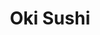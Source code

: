 ---
layout: place
title: "Oki Sushi"
permalink: /california/san-francisco/oki-sushi.html
stateAbbr: CA
stateName: California
cityName: San Francisco
seo:
  name: "Oki Sushi"
  type: Restaurant
  links: null
description: "Looking for sushi in San Francisco, California? Check out Oki Sushi for a delightful Japanese dining experience. Enjoy a variety of sushi and other dishes in..."
place_id: ChIJv9kAl81_j4AR67N1ECZ2Z70
photos:
  - name: >-
      places/ChIJv9kAl81_j4AR67N1ECZ2Z70/photos/AeeoHcLfdZmN_n9mjP1Kcq6T0LbPFSjgQ5bns13MAy42ZrZxcnlaXycE6j7p2QCn5MtMF7RVZqwzw0jXz3b4tzyBqYsyHTtXX6TigiY2azqdP88ifn0iMtQ9g08MYowUH0hmlaaGMUeZd7Ll_O79kef2HqWH9-Ld060cE1O1GU7YBuA9qpmqD2xRiEof6s5RY9cWB2ICo-OwqvN9LJrIp-cWPErfeX6tu1puA_b8raSCAaKkkeKZT0A0RLWCmZFdS0PTsw70BihItOMllwxHbfafSkHT1BH6rCKIwdW5DdIIFnTiIrVV3-Xb1rRTw0BrtZmASg4eVX64eyfxb6XCuMlpdEmNixO8wFqTXytpj0qmQyxQjfmmcTAs3zMx6XxTjv2QKFirELB3H2zTfMPDy5jmFyEdC-Qiu7XYxzBVfouyDdA2UoKt
    widthPx: 3024
    heightPx: 3024
    authorAttributions:
      - displayName: Kathy Lee
        uri: https://maps.google.com/maps/contrib/105349776820944539083
        photoUri: >-
          https://lh3.googleusercontent.com/a/ACg8ocICW9yQvaE_Eq5QBuGT5uxYnuLFU_k6ELGJOGzwaeAl9xSkGg=s100-p-k-no-mo
    flagContentUri: >-
      https://www.google.com/local/imagery/report/?cb_client=maps_api_places.places_api&image_key=!1e10!2sCIHM0ogKEICAgIC0q4fV1gE&hl=en-US
    googleMapsUri: >-
      https://www.google.com/maps/place//data=!3m4!1e2!3m2!1sCIHM0ogKEICAgIC0q4fV1gE!2e10!4m2!3m1!1s0x808f7fcd9700d9bf:0xbd6776261075b3eb
  - name: >-
      places/ChIJv9kAl81_j4AR67N1ECZ2Z70/photos/AeeoHcIGPuSzQ_4OCaGeIiM7FIy_Urzwjt_UgfaNmOtmVB_qEWXDR4yqFv3GN8yKWs62JjfvhrkXTT-lTUcbCWSTgV_l2CsIOrEM_9LbqgvDsUg8W4k91Mew6v6vuKKb5wzXQcHJu9N5n5VduReONgm9TIRYOH-6Agc1Eft_MojnmmEUyM5Ph1S-ZsPOccKIFQ3peJIHk25T_SyRg1tUkmwTYaqIv4pODy3FlZJDKaRXJmE1rjwi_JHRirHv_b02r3u-hU1DgEm_jqH8ZM25TOHoNfPNqZozBf1GL7nd8ZpyUklJV0zJCSNruGXkf-Ztz-yeRaZ83z-cvTBOoLPK8CKi4OfXtTCOi62Zy0tbMg8ixoSBfksme7nL1K9SThaIwDU0L9ooQq5WiVkKImeDw99gZ5kSJrA5C4RaaLzfPH5seTfxWnFW
    widthPx: 4080
    heightPx: 3072
    authorAttributions:
      - displayName: Nancy Cho
        uri: https://maps.google.com/maps/contrib/118142132374541861291
        photoUri: >-
          https://lh3.googleusercontent.com/a-/ALV-UjVfLgPpWC895LvoiEVrdsv-D-zxKEpL0n5KBFVgsUPd6WJ28NgD=s100-p-k-no-mo
    flagContentUri: >-
      https://www.google.com/local/imagery/report/?cb_client=maps_api_places.places_api&image_key=!1e10!2sCIHM0ogKEICAgICxv5mQ_AE&hl=en-US
    googleMapsUri: >-
      https://www.google.com/maps/place//data=!3m4!1e2!3m2!1sCIHM0ogKEICAgICxv5mQ_AE!2e10!4m2!3m1!1s0x808f7fcd9700d9bf:0xbd6776261075b3eb
  - name: >-
      places/ChIJv9kAl81_j4AR67N1ECZ2Z70/photos/AeeoHcKaGiClKkReJu622JhbDjnCSevXnVLqtEm-37ZJvV4V2DMoLt0BVRLc8nxk7KxDL25sM2FdY2VSnVG5drvz3D9M3jSrgl79VDzdfOe_haqTkr3Hq5ocZJuP4JKWYRny6FkgdLPJzLXjqJIW3CYwnj5duiB6O9n5QT7AJaBKpjVDfHMSeLV93Z-xNE20FCJ6Rxw29smJIiLjwiv7vDH-Q_u1y2RxeB_LHJh7qRByXHmTqJ2ibuyPvtYcoibbfyPMlW6oVOFbtom4moH-_yx5IpcNLUMkwH4DIaObHoA5aAuF7BdnpxeSJT9JC72-ILRkfipDRRvUBvyVxK7DyBvT6DC_JURg-8O5iBs71YUY-XpVmJJO1eiAp2zq-BECxtrNn-ycpp0Un5V6Q5n--jg7WKRkIHgN00IZO6BFSk2fujf9OQ
    widthPx: 3024
    heightPx: 4032
    authorAttributions:
      - displayName: Kathy Lee
        uri: https://maps.google.com/maps/contrib/105349776820944539083
        photoUri: >-
          https://lh3.googleusercontent.com/a/ACg8ocICW9yQvaE_Eq5QBuGT5uxYnuLFU_k6ELGJOGzwaeAl9xSkGg=s100-p-k-no-mo
    flagContentUri: >-
      https://www.google.com/local/imagery/report/?cb_client=maps_api_places.places_api&image_key=!1e10!2sCIHM0ogKEICAgIC0q4e8aw&hl=en-US
    googleMapsUri: >-
      https://www.google.com/maps/place//data=!3m4!1e2!3m2!1sCIHM0ogKEICAgIC0q4e8aw!2e10!4m2!3m1!1s0x808f7fcd9700d9bf:0xbd6776261075b3eb
  - name: >-
      places/ChIJv9kAl81_j4AR67N1ECZ2Z70/photos/AeeoHcLr999T5rFi-HbFPhhxuFv95eJfWkSWRGv795BMeaQxXm-ZgRoyMNgwyPZMLuIO1ipQJqTTfN4OfWi2OI_kA_62rwohgf1Zjl-N-OzyQuhl0bSUOuAc1BwmRUTICDCcJpYE0PRhPpzJU5SiBwZULrS0-KZXFYQMdJxRMoVeJYs0zT5jPzFTQopfzpXL65wjsunj5eSGdNVk2_gzVDk9gsCTxLEVYOjy2uUZnm3sMrhitNCwYYIQH5t2f9gcxFwN189GYF7pQc0sijxq3HYmECsE2giin1mityw5ZmTWC2tgru_rkknEX7RgFEO9KkHFPRtuCg_4_hYKbqAO1hnlF_yuzmbc0kzv4PUIQaoEjKdaPyODOjICq8l5LMBpYU5pTe7Jh4L4LLfAau-OAXPKv2M0Rwfw_V8aMcJY1aMdC_vI6w
    widthPx: 4080
    heightPx: 3072
    authorAttributions:
      - displayName: Nancy Cho
        uri: https://maps.google.com/maps/contrib/118142132374541861291
        photoUri: >-
          https://lh3.googleusercontent.com/a-/ALV-UjVfLgPpWC895LvoiEVrdsv-D-zxKEpL0n5KBFVgsUPd6WJ28NgD=s100-p-k-no-mo
    flagContentUri: >-
      https://www.google.com/local/imagery/report/?cb_client=maps_api_places.places_api&image_key=!1e10!2sCIHM0ogKEICAgICxv5nxUw&hl=en-US
    googleMapsUri: >-
      https://www.google.com/maps/place//data=!3m4!1e2!3m2!1sCIHM0ogKEICAgICxv5nxUw!2e10!4m2!3m1!1s0x808f7fcd9700d9bf:0xbd6776261075b3eb
  - name: >-
      places/ChIJv9kAl81_j4AR67N1ECZ2Z70/photos/AeeoHcICVJUukFB3h1MP41Tn0FTb-cIg-2h02J9NfG6kDT8x9OeL9rj5XUwy9At7NJP890u9LLAOLkhHcB4spqur0MLEEAxIwtMBtRLjnVP5v4zZlVkSDW0bQNnJclukba1MTR6YyQ3DRaprddYxc-54XcFf-G8jGPyo0EdkoJ-HLQ7MbE1Yy8LtU567egoleBref-KAIXRjLIjoKF19gstTs6VW-7-YrzrENwSz6yq1C4B64riW7kA7GxRT9XB1qBy7kUICWElQaazsAkocM97tNRA6qm6SZmeWwlQANR14wGY1wo7_02ba2EMsBwbeAHQTCFab7N1NJ1xwXb__2RCSU432WGvXr5wh3A43mynr2kBAAETc4hBn0-iaB-j7Ef4LYa9RCwiowGN0o5gocd1nsoE8J5voMWPFaBGBdgxhiZycfHgh
    widthPx: 3072
    heightPx: 3071
    authorAttributions:
      - displayName: Mike Aspi
        uri: https://maps.google.com/maps/contrib/116818317705682724349
        photoUri: >-
          https://lh3.googleusercontent.com/a-/ALV-UjXIgCgHKoUvEPgZuR0kwY3k15AJDgItvAGos1ryHmcsNZQjdPjP=s100-p-k-no-mo
    flagContentUri: >-
      https://www.google.com/local/imagery/report/?cb_client=maps_api_places.places_api&image_key=!1e10!2sCIHM0ogKEICAgICZuMPXywE&hl=en-US
    googleMapsUri: >-
      https://www.google.com/maps/place//data=!3m4!1e2!3m2!1sCIHM0ogKEICAgICZuMPXywE!2e10!4m2!3m1!1s0x808f7fcd9700d9bf:0xbd6776261075b3eb
  - name: >-
      places/ChIJv9kAl81_j4AR67N1ECZ2Z70/photos/AeeoHcLSouFY7u-SGoIi96xJyPkONu3VGvTIqyuJLMrVVzfw2ywXUHquH5VIrroXjW7fl-43dAc1XfrKf1MAU4BprvE_gAKIdthWHsflBOdSPZGXDfum9XZQT4HsnxhEgEcBvqoz0kXKKzgHvHTAW_5v4a4iSxJ1tQHEt5e7sC0WnbBQNt_JU7GUud663EgETbgTF3PygHSDHk33abRMepZRrgUtZwTZaP8C-I-hSvNxuXhmIYZegDEmwsyPUgnfpSpAsrVc4WPB52LCkRn7-MN5astrxK-jnLO2ywUTcGlsW1JGaJ2LyX49kDk8s8cjxtUCAzN2sNBNV5yRizv5_GHcb3OJ3zFnSXqNk7KrJNQDCrkVcIIgmRRwCxagjraOUbXTLxk3-D3hElcS5j8pAFNm3r9ccrByTKMeBcRyos6SOw_k1Q
    widthPx: 3072
    heightPx: 3071
    authorAttributions:
      - displayName: Mike Aspi
        uri: https://maps.google.com/maps/contrib/116818317705682724349
        photoUri: >-
          https://lh3.googleusercontent.com/a-/ALV-UjXIgCgHKoUvEPgZuR0kwY3k15AJDgItvAGos1ryHmcsNZQjdPjP=s100-p-k-no-mo
    flagContentUri: >-
      https://www.google.com/local/imagery/report/?cb_client=maps_api_places.places_api&image_key=!1e10!2sCIHM0ogKEICAgICZuMPrWw&hl=en-US
    googleMapsUri: >-
      https://www.google.com/maps/place//data=!3m4!1e2!3m2!1sCIHM0ogKEICAgICZuMPrWw!2e10!4m2!3m1!1s0x808f7fcd9700d9bf:0xbd6776261075b3eb
  - name: >-
      places/ChIJv9kAl81_j4AR67N1ECZ2Z70/photos/AeeoHcIt6dqXSGDl1pu0b27iWf5BOsGbx1IFOEoeguEKA0kWqujojdjDrN1Zo35hH4p3HwboVU2QEARovZLdY601NGRqUYslkTaQTchxOlSfJ_-eunpOPb_ttzv5u1FvAqYloP4MnusswwgKAa6A1i32qcoM-RrZfD7rhBH9FtdQa71eV979N0AoTtMSKHoScjJv4icUePqmObqiAIlAspO5QTC1YtLC3VuCQX_Udm9IVkRhBbHl2dWQlXoiCjwwqEJpbBGL1gwf_9sC8-Qjy5ajOj6ntr_eL_Veuo7zez-JOgT5vySdcuJ-UgRUg-q_W3MqSRN-HCo1bQsodIVaraos8zX8T6cCWhI2_tyeDn8O0WK5--t6yxdwi1OoKmgTDTbIC3HjqywRzMFPanM5gZX7I1kjYTkJk2GtjW8BP4XnnHut-NOn
    widthPx: 2268
    heightPx: 4032
    authorAttributions:
      - displayName: Hira Safdar
        uri: https://maps.google.com/maps/contrib/111098365557416823085
        photoUri: >-
          https://lh3.googleusercontent.com/a-/ALV-UjXzgqLzUNwt0EccfgSBhAMoMSvxYCAlkryFlCojIl7RT0wu6oEm=s100-p-k-no-mo
    flagContentUri: >-
      https://www.google.com/local/imagery/report/?cb_client=maps_api_places.places_api&image_key=!1e10!2sCIHM0ogKEICAgICVjJnpzAE&hl=en-US
    googleMapsUri: >-
      https://www.google.com/maps/place//data=!3m4!1e2!3m2!1sCIHM0ogKEICAgICVjJnpzAE!2e10!4m2!3m1!1s0x808f7fcd9700d9bf:0xbd6776261075b3eb
  - name: >-
      places/ChIJv9kAl81_j4AR67N1ECZ2Z70/photos/AeeoHcIDVVXyfqdJ6IrZ9h7iv5zkJ_1arJvzPXBNUTM84V2XZXDhUWouF-QKRjp_oqAlwfNlhAkkbIYqR8hc5NGGtCx5gW57Qd9UoA3e5DNAoBmFEHJudbFnyc4pS2_EN-0-IxBeKjCKqDQaW8Ftkrdw5LhwhN6LlwcV_9gvMvF6YRFW-5Tl7RoNurSAdt_k9bPfiIm8a0lo6t64-k8eylnQsnaj8xmXkr0GP4KywJ7BDQBK2jYUJIp49XhyJ4wPx7lM7GJtumiI1KUf4vOJykFoeA3UurCBaZIp9A-ciNS_k6m3AJpOSMUDvSJrpOx2Oj6j-Jd43JG2JOA8JHnWBQiqV0ja1jKo-RUO01ffIpj0nljjKtDR5KfJU-b1tJ3h1jliFEGCOLoWkxMQ7XAixbWkNe0w07-aoKY9RtOOCmeNzdrWEHc
    widthPx: 4032
    heightPx: 3024
    authorAttributions:
      - displayName: Jessica Pfund
        uri: https://maps.google.com/maps/contrib/116750797999944764767
        photoUri: >-
          https://lh3.googleusercontent.com/a-/ALV-UjXhqgBZZpjhfIdcTFmCreoU9DfM2Jr3_BOsNpcNRx-D5giH59SK=s100-p-k-no-mo
    flagContentUri: >-
      https://www.google.com/local/imagery/report/?cb_client=maps_api_places.places_api&image_key=!1e10!2sCIHM0ogKEICAgICs2repmAE&hl=en-US
    googleMapsUri: >-
      https://www.google.com/maps/place//data=!3m4!1e2!3m2!1sCIHM0ogKEICAgICs2repmAE!2e10!4m2!3m1!1s0x808f7fcd9700d9bf:0xbd6776261075b3eb
  - name: >-
      places/ChIJv9kAl81_j4AR67N1ECZ2Z70/photos/AeeoHcIZXR9xkE3NEK9cwfxMt3EGxEszzbxgwVA945h5sZqAJ79_dPU97OyMRp1dtzXm_yR14eV2mp0eLDgJ3aCMzi-2EuCtwJ_fKTYfr72ZGiiig-mQONW2aiLkuvG4S-y1UF8dp_1P_sr8otb2h6AQaqY1M-QAg9p4-qcFlXOYdzRUgcvY5REvKiZbVpyVMN87a7j6Fb_EoWDD6VmglhGeOizjcZu2TRVuGyzeOxU0OG3k25YG4X9yjWV-Sd_lnDfZEbvohYHc91GOyayDbAEeBTIoT9cAqXoILKVznl8nRMcrTTJ0QFnBDrKIwmIVGK9guI8HH-eq6PM9OaS2HvlsjxMTM_v-CrrJY6oQlG_gMj0WzVh_tX5JYosqktmeFlvfsOHFsJmo5cDceXYpVUa5RyHc9xR_r4PiG02p-sw82ZAnObMN
    widthPx: 4032
    heightPx: 3024
    authorAttributions:
      - displayName: Jessica Pfund
        uri: https://maps.google.com/maps/contrib/116750797999944764767
        photoUri: >-
          https://lh3.googleusercontent.com/a-/ALV-UjXhqgBZZpjhfIdcTFmCreoU9DfM2Jr3_BOsNpcNRx-D5giH59SK=s100-p-k-no-mo
    flagContentUri: >-
      https://www.google.com/local/imagery/report/?cb_client=maps_api_places.places_api&image_key=!1e10!2sCIHM0ogKEICAgICs2rejpgE&hl=en-US
    googleMapsUri: >-
      https://www.google.com/maps/place//data=!3m4!1e2!3m2!1sCIHM0ogKEICAgICs2rejpgE!2e10!4m2!3m1!1s0x808f7fcd9700d9bf:0xbd6776261075b3eb
  - name: >-
      places/ChIJv9kAl81_j4AR67N1ECZ2Z70/photos/AeeoHcJt3qA0Sb3Qm0HwXuktiJUxMI81Hlk0GpvD8Xj_TPrIeRQClhS1TNYdNs6ETq2fc4MeYlKU6Yw-7dQ0UBP8UCTVZfZuIW-v2lT2rJevFcZfARadr24eNm2vn8SmVDDmwfjdyOZMupwyqn9xt3p0l4v6E5MbTpTPy55vSM5U2zq6A_mMWF0PqccGPbMYNCGNYeX92vWYF4QYYTx93KCVZaSPFNoAPxogdOo5Rv3Ho3Q68C_NO01Nkoq4Uy9uelrM5R6VQN3y5g4nM3rE08i-0HgBQX7K3rp8QaxqP6mD8nzscJMNFPsY5JCUhtAvFcRn8OX-bsPG80orXmaHBxmROGiPcfINc3XsK5s4gtFU9OV9VJGCtMeVbkv7eWKoOE_fcF2a4EX8SLwdYEH17li8S16hgubqImNqiYlBjc0HUurt_g
    widthPx: 4032
    heightPx: 3024
    authorAttributions:
      - displayName: Matt Hancher
        uri: https://maps.google.com/maps/contrib/117897253808725788321
        photoUri: >-
          https://lh3.googleusercontent.com/a-/ALV-UjVZY5neHm_k90taP-4tvBFkfl6BiEOX4eU1eVAnpG-31zlmRNseLA=s100-p-k-no-mo
    flagContentUri: >-
      https://www.google.com/local/imagery/report/?cb_client=maps_api_places.places_api&image_key=!1e10!2sCIHM0ogKEICAgIDC7ovPLg&hl=en-US
    googleMapsUri: >-
      https://www.google.com/maps/place//data=!3m4!1e2!3m2!1sCIHM0ogKEICAgIDC7ovPLg!2e10!4m2!3m1!1s0x808f7fcd9700d9bf:0xbd6776261075b3eb
address: 1740 Church St, San Francisco, CA 94131, USA
street: 1740 Church St
city: San Francisco
state: CA
zip: '94131'
country: USA
neighborhood: Noe Valley
latitude: '37.743093'
longitude: '-122.426965'
accessibility_options:
  wheelchairAccessibleEntrance: true
  wheelchairAccessibleRestroom: true
  wheelchairAccessibleSeating: true
business_status: OPERATIONAL
name: Oki Sushi
google_maps_links:
  directionsUri: >-
    https://www.google.com/maps/dir//''/data=!4m7!4m6!1m1!4e2!1m2!1m1!1s0x808f7fcd9700d9bf:0xbd6776261075b3eb!3e0
  placeUri: https://maps.google.com/?cid=13648007101626561515
  writeAReviewUri: >-
    https://www.google.com/maps/place//data=!4m3!3m2!1s0x808f7fcd9700d9bf:0xbd6776261075b3eb!12e1
  reviewsUri: >-
    https://www.google.com/maps/place//data=!4m4!3m3!1s0x808f7fcd9700d9bf:0xbd6776261075b3eb!9m1!1b1
  photosUri: >-
    https://www.google.com/maps/place//data=!4m3!3m2!1s0x808f7fcd9700d9bf:0xbd6776261075b3eb!10e5
primary_type: Sushi Restaurant
opening_hours:
  regular: null
  current: null
secondary_opening_hours:
  regular:
    weekdayDescriptions: null
    type: null
  current:
    weekdayDescriptions: null
    type: null
phone: null
price_level: null
price_range: null
rating: null
rating_count: 0
website: null
reviews: null
parking_options: null
payment_options: null
allow_dogs: null
curbside_pickup: null
delivery: null
dine_in: null
good_for_children: null
good_for_groups: null
good_for_sports: null
live_music: null
menu_for_children: null
outdoor_seating: null
reservable: null
restroom: null
serves_beer: null
serves_breakfast: null
serves_brunch: null
serves_cocktails: null
serves_coffee: null
serves_dinner: null
serves_dessert: null
serves_lunch: null
serves_vegetarian_food: null
serves_wine: null
takeout: null
summary: null

---
